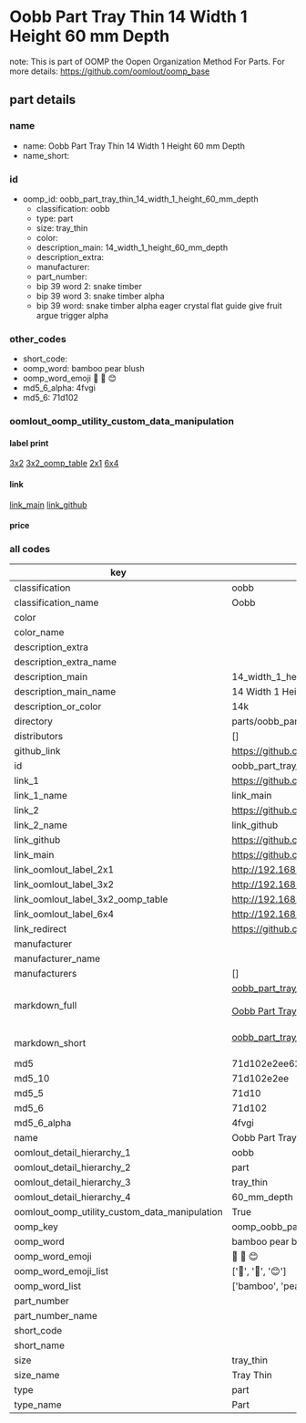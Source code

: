 # Oobb Part Tray Thin 14 Width 1 Height 60 mm Depth  

note: This is part of OOMP the Oopen Organization Method For Parts. For more details: https://github.com/oomlout/oomp_base

##  part details
  







### name
* name: Oobb Part Tray Thin 14 Width 1 Height 60 mm Depth
* name_short: 
### id
* oomp_id: oobb_part_tray_thin_14_width_1_height_60_mm_depth
  * classification: oobb
  * type: part
  * size: tray_thin
  * color: 
  * description_main: 14_width_1_height_60_mm_depth
  * description_extra: 
  * manufacturer: 
  * part_number: 
  * bip 39 word 2: snake timber
  * bip 39 word 3: snake timber alpha
  * bip 39 word: snake timber alpha eager crystal flat guide give fruit argue trigger alpha

### other_codes
* short_code: 
* oomp_word: bamboo pear blush
* oomp_word_emoji :bamboo: :pear: :blush:
* md5_6_alpha: 4fvgi
* md5_6: 71d102






### oomlout_oomp_utility_custom_data_manipulation
#### label print
[3x2](http://192.168.1.245:1112/?label=oomp%204fvgi)
[3x2_oomp_table](http://192.168.1.108:1112/?label=oomp%204fvgi)
[2x1](http://192.168.1.242:1112/?label=oomp%204fvgi)
[6x4](http://192.168.1.55:1112/?label=oomp%204fvgi)    

#### link

[link_main](https://github.com/oomlout/oomlout_oomp_version_1_messy/tree/main/parts/oobb_part_tray_thin_14_width_1_height_60_mm_depth) [link_github](https://github.com/oomlout/oomlout_oomp_version_1_messy/tree/main/parts/oobb_part_tray_thin_14_width_1_height_60_mm_depth)                             

#### price







### all codes 
| key | value |  
| --- | --- |  
| classification | oobb |  
| classification_name | Oobb |  
| color |  |  
| color_name |  |  
| description_extra |  |  
| description_extra_name |  |  
| description_main | 14_width_1_height_60_mm_depth |  
| description_main_name | 14 Width 1 Height 60 mm Depth |  
| description_or_color | 14k |  
| directory | parts/oobb_part_tray_thin_14_width_1_height_60_mm_depth |  
| distributors | [] |  
| github_link | https://github.com/oomlout/oomlout_oomp_part_src/tree/main/parts/oobb_part_tray_thin_14_width_1_height_60_mm_depth |  
| id | oobb_part_tray_thin_14_width_1_height_60_mm_depth |  
| link_1 | https://github.com/oomlout/oomlout_oomp_version_1_messy/tree/main/parts/oobb_part_tray_thin_14_width_1_height_60_mm_depth |  
| link_1_name | link_main |  
| link_2 | https://github.com/oomlout/oomlout_oomp_version_1_messy/tree/main/parts/oobb_part_tray_thin_14_width_1_height_60_mm_depth |  
| link_2_name | link_github |  
| link_github | https://github.com/oomlout/oomlout_oomp_version_1_messy/tree/main/parts/oobb_part_tray_thin_14_width_1_height_60_mm_depth |  
| link_main | https://github.com/oomlout/oomlout_oomp_version_1_messy/tree/main/parts/oobb_part_tray_thin_14_width_1_height_60_mm_depth |  
| link_oomlout_label_2x1 | http://192.168.1.242:1112/?label=oomp%204fvgi |  
| link_oomlout_label_3x2 | http://192.168.1.245:1112/?label=oomp%204fvgi |  
| link_oomlout_label_3x2_oomp_table | http://192.168.1.108:1112/?label=oomp%204fvgi |  
| link_oomlout_label_6x4 | http://192.168.1.55:1112/?label=oomp%204fvgi |  
| link_redirect | https://github.com/oomlout/oomlout_oomp_version_1_messy/tree/main/parts/oobb_part_tray_thin_14_width_1_height_60_mm_depth |  
| manufacturer |  |  
| manufacturer_name |  |  
| manufacturers | [] |  
| markdown_full | [oobb_part_tray_thin_14_width_1_height_60_mm_depth](none)<br>[](none)<br>[Oobb Part Tray Thin 14 Width 1 Height 60 Mm Depth](none)<br><br> |  
| markdown_short | [oobb_part_tray_thin_14_width_1_height_60_mm_depth](none)<br><br> |  
| md5 | 71d102e2ee626cf1621aa44e0e388e69 |  
| md5_10 | 71d102e2ee |  
| md5_5 | 71d10 |  
| md5_6 | 71d102 |  
| md5_6_alpha | 4fvgi |  
| name | Oobb Part Tray Thin 14 Width 1 Height 60 mm Depth |  
| oomlout_detail_hierarchy_1 | oobb |  
| oomlout_detail_hierarchy_2 | part |  
| oomlout_detail_hierarchy_3 | tray_thin |  
| oomlout_detail_hierarchy_4 | 60_mm_depth |  
| oomlout_oomp_utility_custom_data_manipulation | True |  
| oomp_key | oomp_oobb_part_tray_thin_14_width_1_height_60_mm_depth |  
| oomp_word | bamboo pear blush |  
| oomp_word_emoji | :bamboo: :pear: :blush: |  
| oomp_word_emoji_list | [':bamboo:', ':pear:', ':blush:'] |  
| oomp_word_list | ['bamboo', 'pear', 'blush'] |  
| part_number |  |  
| part_number_name |  |  
| short_code |  |  
| short_name |  |  
| size | tray_thin |  
| size_name | Tray Thin |  
| type | part |  
| type_name | Part |  
